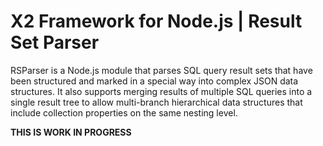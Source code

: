 # X2 Framework for Node.js | Result Set Parser

RSParser is a Node.js module that parses SQL query result sets that have been structured and marked in a special way into complex JSON data structures. It also supports merging results of multiple SQL queries into a single result tree to allow multi-branch hierarchical data structures that include collection properties on the same nesting level.

**THIS IS WORK IN PROGRESS**
